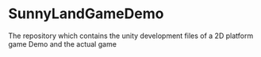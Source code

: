 # SunnyLandGameDemo
The repository which contains the unity development files of a 2D platform game Demo and the actual game
